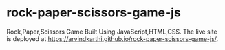 # rock-paper-scissors-game-js
Rock,Paper,Scissors Game Built Using JavaScript,HTML,CSS.
The live site is deployed at https://arvindkarthi.github.io/rock-paper-scissors-game-js/.
